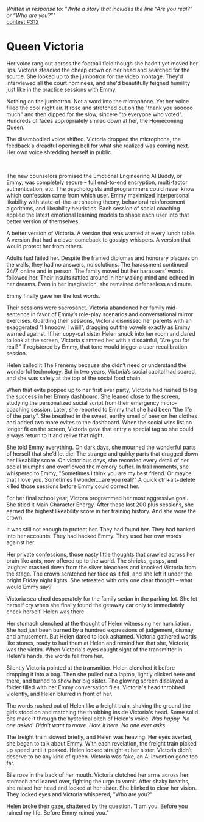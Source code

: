 *Written in response to: "Write a story that includes the line “Are you real?” or “Who are you?”"*  
[contest #312](https://blog.reedsy.com/short-story/04hzx0/?utm_source=mandrill&utm_medium=email&utm_campaign=writing_prompts)  


# Queen Victoria

Her voice rang out across the football field though she hadn’t yet moved her lips. Victoria steadied the cheap crown on her head and searched for the source.  She looked up to the jumbotron for the video montage. They'd interviewed all the court nominees, and she'd beautifully feigned humility just like in the practice sessions with Emmy.  

Nothing on the jumbotron. Not a word into the microphone. Yet her voice filled the cool night air. It rose and stretched out on the "thank you sooooo much" and then dipped for the slow, sincere "to everyone who voted".  Hundreds of faces appropriately smiled down at her, the Homecoming Queen.  

The disembodied voice shifted. Victoria dropped the microphone, the feedback a dreadful opening bell for what she realized was coming next. Her own voice shredding herself in public.  

<br>    

The new counselors promised the Emotional Engineering AI Buddy, or Emmy, was completely secure – full end-to-end encryption, multi-factor authentication, etc. The psychologists and programmers could never know which confession came from which user. Emmy maximized interpersonal likability with state-of-the-art shaping theory, behavioral reinforcement algorithms, and likeability heuristics. Each session of social coaching applied the latest emotional learning models to shape each user into that better version of themselves.  

A better version of Victoria. A version that was wanted at every lunch table. A version that had a clever comeback to gossipy whispers. A version that would protect her from others.  

Adults had failed her. Despite the framed diplomas and honorary plaques on the walls, they had no answers, no solutions. The harassment continued 24/7, online and in person. The family moved but her harassers’ words followed her. Their insults rattled around in her waking mind and echoed in her dreams. Even in her imagination, she remained defenseless and mute.  

Emmy finally gave her the lost words.  

Their sessions were sacrosanct. Victoria abandoned her family mid-sentence in favor of Emmy’s role-play scenarios and conversational mirror exercises. Guarding their sessions, Victoria dismissed her parents with an exaggerated “I knooow, I wiiill”, dragging out the vowels exactly as Emmy warned against. If her copy-cat sister Helen snuck into her room and dared to look at the screen, Victoria slammed her with a disdainful, “Are you for real?”  If registered by Emmy, that tone would trigger a user recalibration session.  

Helen called it The Frenemy because she didn’t need or understand the wonderful technology.  But in two years, Victoria’s social capital had soared, and she was safely at the top of the social food chain.  

When that evite popped up to her first ever party, Victoria had rushed to log the success in her Emmy dashboard. She leaned close to the screen, studying the personalized social script from their emergency micro-coaching session. Later, she reported to Emmy that she had been “the life of the party”. She breathed in the sweet, earthy smell of beer on her clothes and added two more evites to the dashboard. When the social wins list no longer fit on the screen, Victoria gave that entry a special tag so she could always return to it and relive that night.  

She told Emmy everything. On dark days, she mourned the wonderful parts of herself that she’d let die. The strange and quirky parts that dragged down her likeability score. On victorious days, she recorded every detail of her social triumphs and overflowed the memory buffer. In frail moments, she whispered to Emmy, "Sometimes I think you are my best friend. Or maybe that I love you. Sometimes I wonder….are you real?"  A quick ctrl+alt+delete killed those sessions before Emmy could correct her.  

For her final school year, Victora programmed her most aggressive goal. She titled it Main Character Energy. After these last 200 plus sessions, she earned the highest likeability score in her training history. And she wore the crown.   

It was still not enough to protect her. They had found her. They had hacked into her accounts. They had hacked Emmy. They used her own words against her.  

Her private confessions, those nasty little thoughts that crawled across her brain like ants, now offered up to the world. The shrieks, gasps, and laughter crashed down from the silver bleachers and knocked Victoria from the stage. The crown scratched her face as it fell, and she left it under the bright Friday night lights. She retreated with only one clear thought – what would Emmy say?  

Victoria searched desperately for the family sedan in the parking lot. She let herself cry when she finally found the getaway car only to immediately check herself. Helen was there.  

Her stomach clenched at the thought of Helen witnessing her humiliation. She had just been burned by a hundred expressions of judgement, dismay, and amusement. But Helen dared to look ashamed. Victoria gathered words like stones, ready to hurl them at Helen and remind her that she, Victoria, was the victim. When Victoria's eyes caught sight of the transmitter in Helen's hands, the words fell from her.  

Silently Victoria pointed at the transmitter. Helen clenched it before dropping it into a bag. Then she pulled out a laptop, lightly clicked here and there, and turned to show her big sister. The glowing screen displayed a folder filled with her Emmy conversation files. Victoria's head throbbed violently, and Helen blurred in front of her.  

The words rushed out of Helen like a freight train, shaking the ground the girls stood on and matching the throbbing inside Victoria's head. Some solid bits made it through the hysterical pitch of Helen's voice. *Was happy. No one asked. Didn't want to move. Hate it here. No one ever asks.*

The freight train slowed briefly, and Helen was heaving. Her eyes averted, she began to talk about Emmy. With each revelation, the freight train picked up speed until it peaked. Helen looked straight at her sister. Victoria didn’t deserve to be any kind of queen. Victoria was fake, an AI invention gone too far.   

Bile rose in the back of her mouth. Victoria clutched her arms across her stomach and leaned over, fighting the urge to vomit.  After shaky breaths, she raised her head and looked at her sister. She blinked to clear her vision. They locked eyes and Victoria whispered, "Who are you?"  

Helen broke their gaze, shattered by the question. "I am you. Before you ruined my life. Before Emmy ruined you."  










